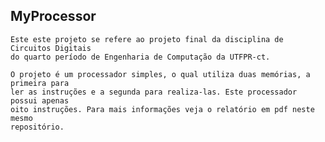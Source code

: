 ## MyProcessor

    Este este projeto se refere ao projeto final da disciplina de Circuitos Digitais 
    do quarto período de Engenharia de Computação da UTFPR-ct.

    O projeto é um processador simples, o qual utiliza duas memórias, a primeira para
    ler as instruções e a segunda para realiza-las. Este processador possui apenas
    oito instruções. Para mais informações veja o relatório em pdf neste mesmo 
    repositório.
